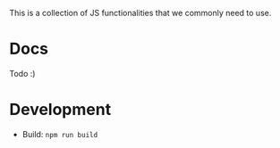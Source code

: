 This is a collection of JS functionalities that we commonly need to use.

# Docs

Todo :)

# Development

-   Build: `npm run build`
